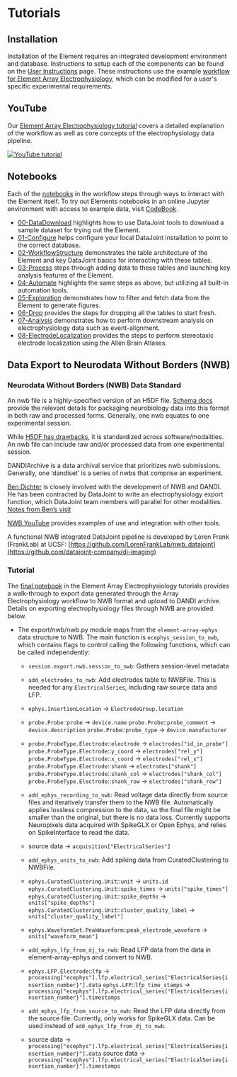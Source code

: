 # Tutorials

## Installation

Installation of the Element requires an integrated development environment and database. Instructions to setup each of the components can be found on the [User Instructions](datajoint.com/docs/elements/user-instructions) page. These instructions use the example [workflow for Element Array Electrophysiology](https://github.com/datajoint/workflow-array-ephys), which can be modified for a user's specific experimental requirements.

## YouTube

Our [Element Array Electrophysiology tutorial](https://www.youtube.com/watch?v=KQlGYOBq7ow) covers a detailed explanation of the workflow as well as core concepts of the electrophysiology data pipeline.

[![YouTube tutorial](https://img.youtube.com/vi/KQlGYOBq7ow/0.jpg)](https://www.youtube.com/watch?v=KQlGYOBq7ow)


## Notebooks

Each of the [notebooks](https://github.com/datajoint/workflow-array-ephys/tree/main/notebooks) in the workflow steps through ways to interact with the Element itself. To try out Elements notebooks in an online Jupyter environment with access to example data, visit [CodeBook](https://codebook.datajoint.io/).

- [00-DataDownload](https://github.com/datajoint/workflow-array-ephys/blob/main/notebooks/00-data-download-optional.ipynb) highlights how to use DataJoint tools to download a sample dataset for trying out the Element.
- [01-Configure](https://github.com/datajoint/workflow-array-ephys/blob/main/notebooks/01-configure.ipynb) helps configure your local DataJoint installation to point to the correct database.
- [02-WorkflowStructure](https://github.com/datajoint/workflow-array-ephys/blob/main/notebooks/02-workflow-structure-optional.ipynb) demonstrates the table architecture of the Element and key DataJoint basics for interacting with these tables.
- [03-Process](https://github.com/datajoint/workflow-array-ephys/blob/main/notebooks/03-process.ipynb) steps through adding data to these tables and launching key analysis features of the Element.
- [04-Automate](https://github.com/datajoint/workflow-array-ephys/blob/main/notebooks/04-automate-optional.ipynb) highlights the same steps as above, but utilizing all built-in automation tools.
- [05-Exploration](https://github.com/datajoint/workflow-array-ephys/blob/main/notebooks/05-explore.ipynb) demonstrates how to filter and fetch data from the Element to generate figures.
- [06-Drop](https://github.com/datajoint/workflow-array-ephys/blob/main/notebooks/06-drop-optional.ipynb) provides the steps for dropping all the tables to start fresh.
- [07-Analysis](https://github.com/datajoint/workflow-array-ephys/blob/main/notebooks/07-downstream-analysis.ipynb) demonstrates how to perform downstream analysis on electrophysiology data such as event-alignment.
- [08-ElectrodeLocalization](https://github.com/datajoint/workflow-array-ephys/blob/main/notebooks/08-electrode-localization.ipynb) provides the steps to perform stereotaxic electrode localization using the Allen Brain Atlases.

## Data Export to Neurodata Without Borders (NWB)

### Neurodata Without Borders (NWB) Data Standard

An nwb file is a highly-specified version of an H5DF file. [Schema docs](https://nwb-schema.readthedocs.io/) provide the relevant details for packaging neurobiology data into this format in both raw and processed forms. Generally, one nwb equates to one experimental session. 

While [H5DF has drawbacks](https://cyrille.rossant.net/moving-away-hdf5/), it is standardized across software/modalities. An nwb file can include raw and/or processed data from one experimental session.

DANDIArchive is a data archival service that prioritizes nwb submissions. Generally, one ‘dandiset’ is a series of nwbs that comprise an experiment.

[Ben Dichter](https://www.catalystneuro.com/team/) is closely involved with the development of NWB and DANDI. He has been contracted by DataJoint to write an electrophysiology export function, which DataJoint team members will parallel for other modalities. [Notes from Ben’s visit](https://docs.google.com/document/d/12CYzK8a4IDS6S_sVaImqPYP-fYyFrRQduNQJH5H7wZY/edit)

[NWB YouTube](https://www.youtube.com/c/NeurodataWithoutBorders) provides examples of use and integration with other tools. 

A functional NWB integrated DataJoint pipeline is developed by Loren Frank (FrankLab) at UCSF: [https://github.com/LorenFrankLab/nwb_datajoint](https://github.com/datajoint-company/dj-imaging)

### Tutorial

The [final notebook](https://github.com/datajoint/workflow-array-ephys/blob/main/notebooks/09-NWB-export.ipynb) in the Element Array Electrophysiology tutorials provides a walk-through to export data generated through the Array Electrophysiology workflow to NWB format and upload to DANDI archive. Details on exporting electrophysiology files through NWB are provided below.

+ The export/nwb/nwb.py module maps from the `element-array-ephys` data structure to NWB. The main function is `ecephys_session_to_nwb`, which contains flags to control calling the following functions, which can be called independently:

    + `session.export.nwb.session_to_nwb`: Gathers session-level metadata

    + `add_electrodes_to_nwb`: Add electrodes table to NWBFile. This is needed for any `ElectricalSeries`, including raw source data and LFP.

    + `ephys.InsertionLocation` -> `ElectrodeGroup.location`

    + `probe.Probe`::`probe` -> `device.name` `probe.Probe`::`probe_comment` -> `device.description` `probe.Probe`::`probe_type` -> `device.manufacturer`

    + `probe.ProbeType.Electrode`::`electrode` -> `electrodes["id_in_probe"] probe.ProbeType.Electrode`::`y_coord` -> `electrodes["rel_y"] probe.ProbeType.Electrode`::`x_coord` -> `electrodes["rel_x"] probe.ProbeType.Electrode`::`shank` -> `electrodes["shank"]` `probe.ProbeType.Electrode`::`shank_col` -> `electrodes["shank_col"]` `probe.ProbeType.Electrode`::`shank_row` -> `electrodes["shank_row"]`

    + `add_ephys_recording_to_nwb`: Read voltage data directly from source files and iteratively transfer them to the NWB file. Automatically applies lossless compression to the data, so the final file might be smaller than the original, but there is no data loss. Currently supports Neuropixels data acquired with SpikeGLX or Open Ephys, and relies on SpikeInterface to read the data.

    + source data -> `acquisition["ElectricalSeries"]`

    + `add_ephys_units_to_nwb`: Add spiking data from CuratedClustering to NWBFile.

    + `ephys.CuratedClustering.Unit`::`unit` -> `units.id` `ephys.CuratedClustering.Unit`::`spike_times` -> `units["spike_times"]` `ephys.CuratedClustering.Unit`::`spike_depths` -> `units["spike_depths"]` `ephys.CuratedClustering.Unit`::`cluster_quality_label` -> `units["cluster_quality_label"]`

    + `ephys.WaveformSet.PeakWaveform`::`peak_electrode_waveform` -> `units["waveform_mean"]`

    + `add_ephys_lfp_from_dj_to_nwb`: Read LFP data from the data in element-array-ephys and convert to NWB.

    + `ephys.LFP.Electrode`::`lfp` -> `processing["ecephys"].lfp.electrical_series["ElectricalSeries{insertion_number}"].data` `ephys.LFP`::`lfp_time_stamps` -> `processing["ecephys"].lfp.electrical_series["ElectricalSeries{insertion_number}"].timestamps`

    + `add_ephys_lfp_from_source_to_nwb`: Read the LFP data directly from the source file. Currently, only works for SpikeGLX data. Can be used instead of `add_ephys_lfp_from_dj_to_nwb`.

    + source data -> `processing["ecephys"].lfp.electrical_series["ElectricalSeries{insertion_number}"].data` source data -> `processing["ecephys"].lfp.electrical_series["ElectricalSeries{insertion_number}"].timestamps`
